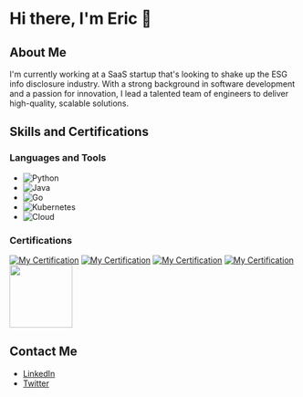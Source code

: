 # Hi there, I'm Eric 👋

## About Me
I'm currently working at a SaaS startup that's looking to shake up the ESG info disclosure industry. With a strong background in software development and a passion for innovation, I lead a talented team of engineers to deliver high-quality, scalable solutions.

## Skills and Certifications

### Languages and Tools
- ![Python](https://img.shields.io/badge/-Python-3776AB?logo=python&logoColor=white&style=plastic)
- ![Java](https://img.shields.io/badge/Java-ED8B00?style=plastic&logo=java&logoColor=white)
- ![Go](https://img.shields.io/badge/Go-00ADD8?style=plastic&logo=go&logoColor=white)
- ![Kubernetes](https://img.shields.io/badge/Kubernetes-326CE5?style=plastic&logo=kubernetes&logoColor=white)
- ![Cloud](https://img.shields.io/badge/Cloud-0089D6?style=plastic&logo=cloud&logoColor=white)


### Certifications
[![My Certification](https://images.credly.com/size/110x110/images/4e3d6f9f-55d7-4ea7-b0e6-f4d4ff543e22/image.png)](https://www.credly.com/badges/16dbda6a-f77a-4cd5-8d40-5272d69a8b51/public_url)
[![My Certification](https://images.credly.com/size/110x110/images/ca60f290-ab82-476a-8ea0-af2bef5ca7ca/image.png)](https://www.credly.com/badges/be742537-caf5-4a4f-8aed-7ec410f12cdb/public_url)
[![My Certification](https://images.credly.com/size/110x110/images/8947acd8-1686-4de1-9dcf-853bd6fd25c4/image.png)](https://www.credly.com/badges/c7353d77-8cd5-499a-b826-c8219df2f058/public_url)
[![My Certification](https://images.credly.com/size/110x110/images/87eec792-3c63-4526-aafb-da866a30fa54/image.png)](https://www.credly.com/badges/5edb10f9-1c11-4a8b-92e7-a7f58b085fda/public_url)
<a href="https://credentials.databricks.com/8269edfe-95d1-4df5-b25d-6ff8e4a03fd3" target="_blank">
<img src="https://api.accredible.com/v1/frontend/credential_website_embed_image/badge/107193483" width="110" height="110" />
</a>



## Contact Me
- [LinkedIn](https://www.linkedin.com/in/eric-shen-96bbb6148/)
- [Twitter](https://x.com/ericjeee)
